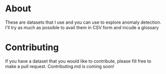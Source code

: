 # About
These are datasets that I use and you can use to explore anomaly detection.
I'll try as much as possible to avail them in CSV form and incude a glossary

# Contributing
If you have a dataset that you would like to contribute, please fill free to make a pull request. Contributing.md is coming soon!


